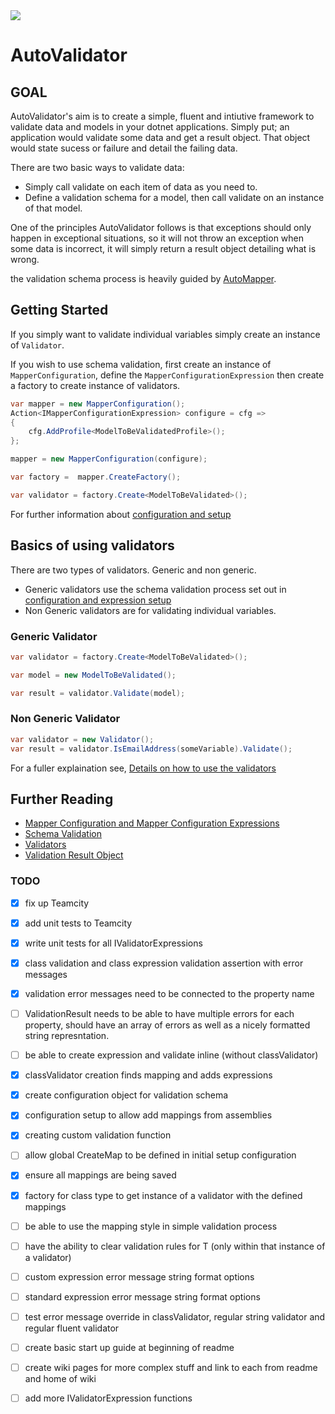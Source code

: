<a href="http://home.houseofhawkins.com:8080/viewType.html?buildTypeId=AutoValidator_Nuget&guest=1">
<img src="http://home.houseofhawkins.com:8080/app/rest/builds/buildType:(id:AutoValidator_Nuget)/statusIcon"/>
</a>

# AutoValidator

## GOAL

AutoValidator's aim is to create a simple, fluent and intiutive framework to validate data and models in your dotnet applications. Simply put; an application would validate some data and get a result object.  That object would state sucess or failure and detail the failing data.

There are two basic ways to validate data:

 * Simply call validate on each item of data as you need to.
 * Define a validation schema for a model, then call validate on an instance of that model.

One of the principles AutoValidator follows is that exceptions should only happen in exceptional situations, so it will not throw an exception when some data is incorrect, it will simply return a result object detailing what is wrong.

the validation schema process is heavily guided by [AutoMapper](https://github.com/AutoMapper/AutoMapper).


## Getting Started

If you simply want to validate individual variables simply create an instance of `Validator`.

If you wish to use schema validation, first create an instance of `MapperConfiguration`, define the `MapperConfigurationExpression` then create a factory to create instance of validators.

```c#
var mapper = new MapperConfiguration();
Action<IMapperConfigurationExpression> configure = cfg =>
{
    cfg.AddProfile<ModelToBeValidatedProfile>();
};

mapper = new MapperConfiguration(configure);

var factory =  mapper.CreateFactory();

var validator = factory.Create<ModelToBeValidated>();
```

For further information about [configuration and setup](https://github.com/twistedtwig/AutoValidator/wiki/Mapper-Configuration-Setup)


## Basics of using validators

There are two types of validators.  Generic and non generic.

 - Generic validators use the schema validation process set out in [configuration and expression setup](https://github.com/twistedtwig/AutoValidator/wiki/Mapper-Configuration-Setup)
 - Non Generic validators are for validating individual variables.

 ### Generic Validator
 ```c#
var validator = factory.Create<ModelToBeValidated>();

var model = new ModelToBeValidated();

var result = validator.Validate(model);
 ```

 ### Non Generic Validator
 ```c#
 var validator = new Validator();
 var result = validator.IsEmailAddress(someVariable).Validate();
 ```

For a fuller explaination see, [Details on how to use the validators](https://github.com/twistedtwig/AutoValidator/wiki/Validator-usage)



 ## Further Reading

 - [Mapper Configuration and Mapper Configuration Expressions](https://github.com/twistedtwig/AutoValidator/wiki/Mapper-Configuration-Setup)
 - [Schema Validation](https://github.com/twistedtwig/AutoValidator/wiki/Validation-Schemas)
 - [Validators](https://github.com/twistedtwig/AutoValidator/wiki/Validator-usage)
 - [Validation Result Object](https://github.com/twistedtwig/AutoValidator/wiki/Validator-Results)


### TODO
 - [x] fix up Teamcity
 - [x] add unit tests to Teamcity
 - [x] write unit tests for all IValidatorExpressions
 - [x] class validation and class expression validation assertion with error messages
 - [x] validation error messages need to be connected to the property name
 - [ ] ValidationResult needs to be able to have multiple errors for each property, should have an array of errors as well as a nicely formatted string represntation.
 - [ ] be able to create expression and validate inline (without classValidator)
 - [x] classValidator creation finds mapping and adds expressions
 - [x] create configuration object for validation schema
 - [x] configuration setup to allow add mappings from assemblies
 - [x] creating custom validation function
 - [ ] allow global CreateMap to be defined in initial setup configuration
 - [x] ensure all mappings are being saved
 - [x] factory for class type to get instance of a validator with the defined mappings
 - [ ] be able to use the mapping style in simple validation process
 - [ ] have the ability to clear validation rules for T (only within that instance of a validator)
 - [ ] custom expression error message string format options
 - [ ] standard expression error message string format options
 - [ ] test error message override in classValidator, regular string validator and regular fluent validator
 - [ ] create basic start up guide at beginning of readme
 - [ ] create wiki pages for more complex stuff and link to each from readme and home of wiki
 - [ ] add more IValidatorExpression functions

